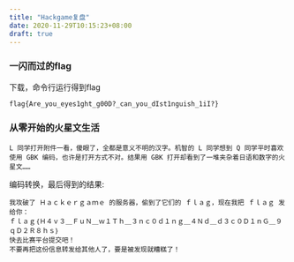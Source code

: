 ```yaml
---
title: "Hackgame复盘"
date: 2020-11-29T10:15:23+08:00
draft: true
---
```




### 一闪而过的flag

下载，命令行运行得到flag

```
flag{Are_you_eyes1ght_g00D?_can_you_dIst1nguish_1iI?}
```





### 从零开始的火星文生活

```
L 同学打开附件一看，傻眼了，全都是意义不明的汉字。机智的 L 同学想到 Q 同学平时喜欢使用 GBK 编码，也许是打开方式不对。结果用 GBK 打开却看到了一堆夹杂着日语和数字的火星文……
```





编码转换，最后得到的结果:

```
我攻破了 Ｈａｃｋｅｒｇａｍｅ 的服务器，偷到了它们的 ｆｌａｇ，现在我把 ｆｌａｇ 发给你：
ｆｌａｇ｛Ｈ４ｖ３＿ＦｕＮ＿ｗ１Ｔｈ＿３ｎｃ０ｄ１ｎｇ＿４Ｎｄ＿ｄ３ｃ０Ｄ１ｎＧ＿９ｑＤ２Ｒ８ｈｓ｝
快去比赛平台提交吧！
不要再把这份信息转发给其他人了，要是被发现就糟糕了！
```

